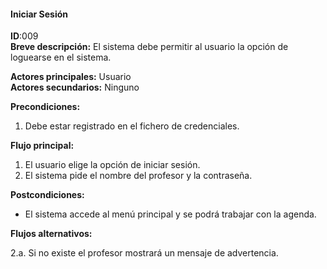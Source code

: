 #### Iniciar Sesión
**ID**:009  
**Breve descripción:**
El sistema debe permitir al usuario la opción de loguearse en el sistema.

**Actores principales:** Usuario  
**Actores secundarios:** Ninguno

**Precondiciones:**

1. Debe estar registrado en el fichero de credenciales.

**Flujo principal:**

1. El usuario elige la opción de iniciar sesión.
2. El sistema pide el nombre del profesor y la contraseña.

**Postcondiciones:**

* El sistema accede al menú principal y se podrá trabajar con la agenda.

**Flujos alternativos:**

2.a. Si no existe el profesor mostrará un mensaje de advertencia.
